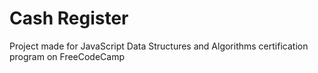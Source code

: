 # Cash Register
Project made for JavaScript Data Structures and Algorithms certification program on FreeCodeCamp
